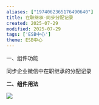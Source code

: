 ```yaml
---
aliases: ["1974062365176490640"]
title: 在职继承-同步分配记录
created: 2025-07-29
modified: 2025-07-29
tags: ['ESB中心']
theme: ESB中心
---
```


一、组件功能

同步企业微信中在职继承的分配记录

**二、组件用法**

**![](https://myhelpdoc.oss-cn-heyuan.aliyuncs.com/mdimages/4fcd475301a4ae83b15ed1a52cd54fb4.jpg)**

